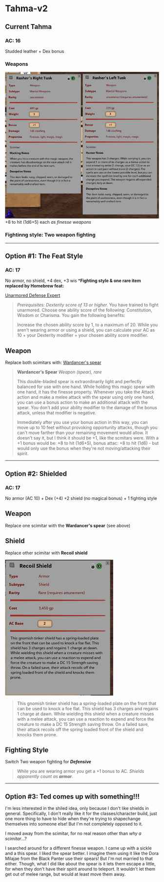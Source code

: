 # Tahma-v2
## Current Tahma
### AC: 16
Studded leather + Dex bonus

### Weapons
![image](https://github.com/gregofgreg5/magick-ink2020/blob/main/images/tusks.png)
+8 to hit (1d6+5) each
*as finesse weapons*

### Fightinng style: Two weapon fighting

---

## Option #1: The Feat Style
### AC: 17
No armor, no shield, +4 dex, +3 wis
***Fighting style  & one rare item replaced by Homebrew feat:**

[Unarmored Defense Expert](https://www.dandwiki.com/wiki/Unarmored_Defense_Expert_(5e_Feat))
> _Prerequisites: Dexterity score of 13 or higher._
> You have trained to fight unarmored. Choose one ability score of the following: Constitution, Wisdom or Charisma. You gain the following benefits:
> 
> Increase the chosen ability score by 1, to a maximum of 20.
> While you aren't wearing armor or using a shield, you can calculate your AC as 10 + your Dexterity modifier + your chosen ability score modifier.

## Weapon
Replace both scimitars with:
[Wardancer's spear](https://www.reddit.com/r/TheGriffonsSaddlebag/comments/mu2m5j/the_griffons_saddlebag_wardancers_spear_weapon/)
> **Wardancer's Spear**
> _Weapon (spear), rare_
> 
> This double-bladed spear is extraordinarily light and perfectly balanced for use with one hand. While holding this magic spear with one hand, it has the finesse property. Whenever you take the Attack action and make a melee attack with the spear using only one hand, you can use a bonus action to make an additional attack with the spear. You don't add your ability modifier to the damage of the bonus attack, unless that modifier is negative.
>
> Immediately after you use your bonus action in this way, you can move up to 10 feet without provoking opportunity attacks, though you can't move farther than your remaining movement would allow.
It doesn't say it, but I think it should be +1, like the scmitars were. With a +1 bonus would be:
+8 to hit (1d6+5), bonus attac: +8 to hit (1d6) - but  would only use the bonus when they're not moving/attacking their spirit.


---

## Option #2: Shielded
### AC: 17
No armor (AC 10) + Dex (+4) +2 shield (no magical bonus) + 1 fighting style

## Weapon
Replace one scimitar with the **Wardancer's spear** (see above)

## Shield
Replace other scimitar with **Recoil shield**

![image](https://github.com/gregofgreg5/magick-ink2020/blob/main/images/recoil-shield.png?raw=true)
>
> This gnomish tinker shield has a spring-loaded plate on the front that can be used to knock a foe flat. This shield has 3 charges and regains 1 charge at dawn. While wielding this shield when a creature misses with a melee attack, you can use a reaction to expend and force the creature to make a DC 15 Strength saving throw. On a failed save, their attack recoils off the spring loaded front of the shield and knocks them prone.

## Fighting Style
Switch Two weapon fighting for ***Defensive***
> While you are wearing armor you get a +1 bonus to AC.
*Shields apparently count as **armor**.*


---

## Option #3: Ted comes up with something!!!
I'm less interested in the shiled idea, only because I don't like shields in general. Specifically, I don't really like it for the classes/character build, just one more thing to have to hide when they're trying to shapechange themselves into someone else! But I'm not completely opposed to it.

I moved away from the scimitar, for no real reason other than *why a scimitar*...? 

I searched around for a different finesse weapon. I came up with a sickle and a this spear. I liked the spear better. I imagine them using it like the Dora Milajae from the Black Panter use their spears! But I'm not married to that either. Though, what I did like about the spear is it lets them escape a little, for when they don't have their spirit around to teleport. It wouldn't let them get out of melee range, but would at least move them away.
